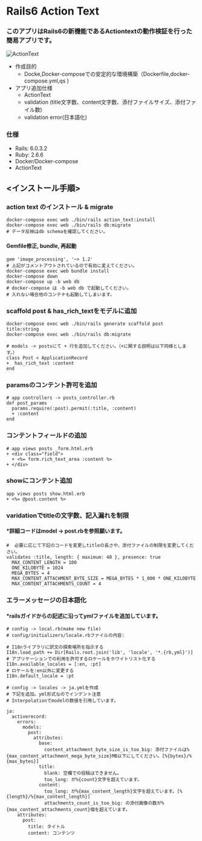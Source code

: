 # Rails6 Action Text
### このアプリはRails6の新機能であるActiontextの動作検証を行った簡易アプリです。

![ActionText](https://drive.google.com/file/d/1lgELTCoXyOWkiQZwpetknE-BQuhrrEFP/view?usp=sharing.ActionText.png)

- 作成目的
  - Docke,Docker-composeでの安定的な環境構築（Dockerfile,docker-compose.yml,qs )
- アプリ追加仕様
  - ActionText
  - validation (title文字数、content文字数、添付ファイルサイズ、添付ファイル数)
  - validation error(日本語化)

### 仕様
- Rails: 6.0.3.2
- Ruby: 2.6.6
- Docker/Docker-compose
- ActionText


<インストール手順>
---
### action text のインストール & migrate

```
docker-compose exec web ./bin/rails action_text:install
docker-compose exec web ./bin/rails db:migrate
# データ反映はdb schemaを確認してください。
```

#### Gemfile修正, bundle, 再起動

```
gem 'image_processing', '~> 1.2'
# 上記がコメントアウトされているので有効に変えてください。
docker-compose exec web bundle install
docker-compose down
docker-compose up -b web db
# docker-compose は -b web db で起動してください。
# 入れない場合他のコンテナも起動してしまいます。
```

### scaffold post & has_rich_textをモデルに追加

```
docker-compose exec web ./bin/rails generate scaffold post title:string
docker-compose exec web ./bin/rails db:migrate

# models -> postsにて + 行を追加してください。（+に関する説明は以下同様とします。）
class Post < ApplicationRecord
+  has_rich_text :content
end
```

### paramsのコンテント許可を追加

```
# app controllers -> posts_controller.rb
def post_params
  params.require(:post).permit(:title, :content)
  + :content
end
```

### コンテントフィールドの追加

```
# app views posts _form.html.erb
+ <div class="field">
  + <%= form.rich_text_area :content %>
+ </div>
```

### showにコンテント追加

```
app views posts show.html.erb
+ <%= @post.content %>
```

### varidationでtitleの文字数、記入漏れを制限
#### *詳細コードはmodel -> post.rbを参照願います。
```
#  必要に応じて下記のコードを変更しtitleの長さや、添付ファイルの制限を変更してください。
validates :title, length: { maximum: 40 }, presence: true 
  MAX_CONTENT_LENGTH = 100
  ONE_KILOBYTE = 1024
  MEGA_BYTES = 4
  MAX_CONTENT_ATTACHMENT_BYTE_SIZE = MEGA_BYTES * 1_000 * ONE_KILOBYTE
  MAX_CONTENT_ATTACHMENTS_COUNT = 4

```

### エラーメッセージの日本語化
#### *railsガイドからの記述に沿ってymlファイルを追加しています。

```
# config -> local.rb(make new file)
# config/initializers/locale.rbファイルの内容:

# I18nライブラリに訳文の探索場所を指示する
I18n.load_path += Dir[Rails.root.join('lib', 'locale', '*.{rb,yml}')]
# アプリケーションでの利用を許可するロケールをホワイトリスト化する
I18n.available_locales = [:en, :pt]
# ロケールを:en以外に変更する
I18n.default_locale = :pt

# config -> locales -> ja.ymlを作成
# 下記を追加。yml形式なのでインデント注意
# Interpolationでmodelの数値を引用しています。

ja:
  activerecord:
    errors:
      models:
        post:
          attributes:
            base:
              content_attachment_byte_size_is_too_big: 添付ファイルは%{max_content_attachment_mega_byte_size}MB以下にしてください。[%{bytes}/%{max_bytes}]
            title:
              blank: 空欄での投稿はできません。
              too_long: が%{count}文字を超えています。
            content:
              too_long: が%{max_content_length}文字を超えています。[%{length}/%{max_content_length}]
              attachments_count_is_too_big: の添付画像の数が%{max_content_attachments_count}個を超えています。
    attributes:
      post:
        title: タイトル
        content: コンテンツ
```

